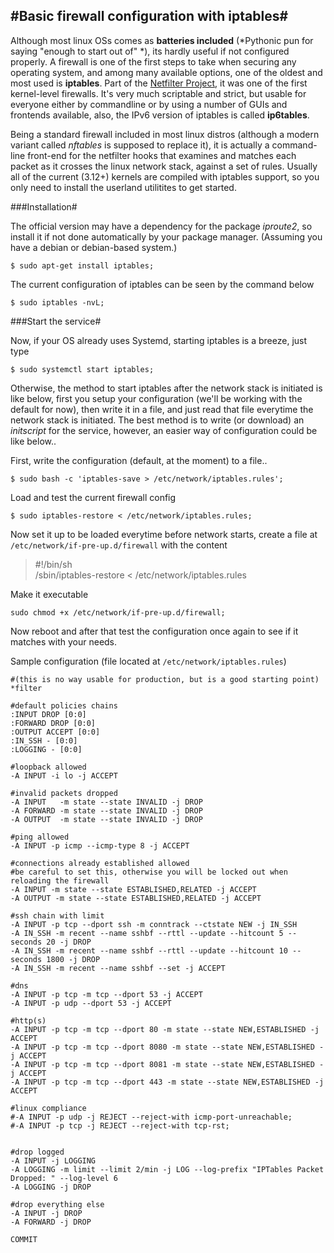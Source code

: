 #Basic firewall configuration with iptables#
---

Although most linux OSs comes as **batteries included** (*Pythonic pun for saying
"enough to start out of" *), its hardly useful if not configured properly. A firewall
is one of the first steps to take when securing any operating system, and among many
available options, one of the oldest and most used is **iptables**. Part of the
[Netfilter Project][1], it was one of the first kernel-level firewalls. It's very
much scriptable and strict, but usable for everyone either by commandline or by 
using a number of GUIs and frontends available, also, the IPv6 version of iptables is
called **ip6tables**.

Being a standard firewall included in most linux distros (although a modern variant
called *nftables* is supposed to replace it), it is actually a command-line front-end
for the netfilter hooks that examines and matches each packet as it crosses the linux
network stack, against a set of rules. Usually all of the current (3.12+) kernels are
compiled with iptables support, so you only need to install the userland utilitites to
get started.

###Installation#

The official version may have a dependency for the package *iproute2*, so install it if
not done automatically by your package manager. (Assuming you have a debian or
debian-based system.)

	$ sudo apt-get install iptables;

The current configuration of iptables can be seen by the command below

	$ sudo iptables -nvL;

###Start the service#

Now, if your OS already uses Systemd, starting iptables is a breeze, just type

    $ sudo systemctl start iptables;

Otherwise, the method to start iptables after the network stack is initiated is like
below, first you setup your configuration (we'll be working with the default for now),
then write it in a file, and just read that file everytime the network stack is
initiated. The best method is to write (or download) an *initscript* for the service,
however, an easier way of configuration could be like below..

First, write the configuration (default, at the moment) to a file..

	$ sudo bash -c 'iptables-save > /etc/network/iptables.rules';


Load and test the current  firewall config

	$ sudo iptables-restore < /etc/network/iptables.rules;

Now set it up to be loaded everytime before network starts, create a file at 
`/etc/network/if-pre-up.d/firewall` with the content

> \#!/bin/sh  
> /sbin/iptables-restore < /etc/network/iptables.rules

Make it executable

	sudo chmod +x /etc/network/if-pre-up.d/firewall;

Now reboot and after that test the configuration once again to see if it matches with
your needs.

[1]: http://en.wikipedia.org/wiki/Netfilter

Sample configuration (file located at `/etc/network/iptables.rules`)

	#(this is no way usable for production, but is a good starting point)
	*filter
	
	#default policies chains
	:INPUT DROP [0:0]
	:FORWARD DROP [0:0]
	:OUTPUT ACCEPT [0:0]
	:IN_SSH - [0:0]
	:LOGGING - [0:0]
	
	#loopback allowed
	-A INPUT -i lo -j ACCEPT
	
	#invalid packets dropped
	-A INPUT   -m state --state INVALID -j DROP
	-A FORWARD -m state --state INVALID -j DROP
	-A OUTPUT  -m state --state INVALID -j DROP
	
	#ping allowed
	-A INPUT -p icmp --icmp-type 8 -j ACCEPT
	
	#connections already established allowed
	#be careful to set this, otherwise you will be locked out when reloading the firewall
	-A INPUT -m state --state ESTABLISHED,RELATED -j ACCEPT
	-A OUTPUT -m state --state ESTABLISHED,RELATED -j ACCEPT
	
	#ssh chain with limit
	-A INPUT -p tcp --dport ssh -m conntrack --ctstate NEW -j IN_SSH
	-A IN_SSH -m recent --name sshbf --rttl --update --hitcount 5 --seconds 20 -j DROP
	-A IN_SSH -m recent --name sshbf --rttl --update --hitcount 10 --seconds 1800 -j DROP
	-A IN_SSH -m recent --name sshbf --set -j ACCEPT
	
	#dns
	-A INPUT -p tcp -m tcp --dport 53 -j ACCEPT
	-A INPUT -p udp --dport 53 -j ACCEPT
	
	#http(s)
	-A INPUT -p tcp -m tcp --dport 80 -m state --state NEW,ESTABLISHED -j ACCEPT
	-A INPUT -p tcp -m tcp --dport 8080 -m state --state NEW,ESTABLISHED -j ACCEPT
	-A INPUT -p tcp -m tcp --dport 8081 -m state --state NEW,ESTABLISHED -j ACCEPT
	-A INPUT -p tcp -m tcp --dport 443 -m state --state NEW,ESTABLISHED -j ACCEPT
	
	#linux compliance
	#-A INPUT -p udp -j REJECT --reject-with icmp-port-unreachable;
	#-A INPUT -p tcp -j REJECT --reject-with tcp-rst;
	

	#drop logged
	-A INPUT -j LOGGING
	-A LOGGING -m limit --limit 2/min -j LOG --log-prefix "IPTables Packet Dropped: " --log-level 6
	-A LOGGING -j DROP
	
	#drop everything else
	-A INPUT -j DROP
	-A FORWARD -j DROP

	COMMIT
